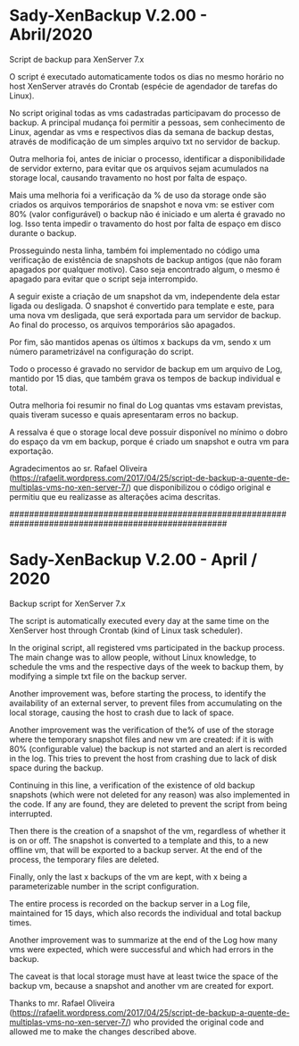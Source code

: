 # Sady-XenBackup V.2.00 - Abril/2020
Script de backup para XenServer 7.x 

O script é executado automaticamente todos os dias no mesmo horário no host XenServer através do Crontab (espécie de agendador de tarefas do Linux).

No script original todas as vms cadastradas participavam do processo de backup. A principal mudança foi permitir a pessoas, sem conhecimento de Linux, agendar as vms e respectivos dias da semana de backup destas, através de modificação de um simples arquivo txt no servidor de backup.

Outra melhoria foi, antes de iniciar o processo, identificar a disponibilidade de servidor externo, para evitar que os arquivos sejam acumulados na storage local, causando travamento no host por falta de
espaço.

Mais uma melhoria foi a verificação da % de uso da storage onde são criados os arquivos temporários de snapshot e nova vm: se estiver com 80% (valor configurável) o backup não é iniciado e um alerta é gravado no log. Isso tenta impedir o travamento do host por falta de espaço em disco durante o backup.

Prosseguindo nesta linha, também foi implementado no código uma verificação de existência de snapshots de backup antigos (que não foram apagados por qualquer motivo). Caso seja encontrado algum, o mesmo é apagado para evitar que o script seja interrompido.

A seguir existe a criação de um snapshot da vm, independente dela estar ligada ou desligada. O snapshot é convertido para template e este, para uma nova vm desligada, que será exportada para um servidor de backup. Ao final do processo, os arquivos temporários são apagados.

Por fim, são mantidos apenas os últimos x backups da vm, sendo x um número parametrizável na configuração do script.

Todo o processo é gravado no servidor de backup em um arquivo de Log, mantido por 15 dias, que também grava os tempos de backup individual e total.

Outra melhoria foi resumir no final do Log quantas vms estavam previstas, quais tiveram sucesso e quais apresentaram erros no backup.

A ressalva é que o storage local deve possuir disponível no mínimo o dobro do espaço da vm em backup, porque é criado um snapshot e outra vm para exportação. 

Agradecimentos ao sr. Rafael Oliveira (https://rafaelit.wordpress.com/2017/04/25/script-de-backup-a-quente-de-multiplas-vms-no-xen-server-7/) que disponibilizou o código original e permitiu que eu realizasse as alterações acima descritas.


####################################################################################################

# Sady-XenBackup V.2.00 - April / 2020
Backup script for XenServer 7.x

The script is automatically executed every day at the same time on the XenServer host through Crontab (kind of Linux task scheduler).

In the original script, all registered vms participated in the backup process. The main change was to allow people, without Linux knowledge, to schedule the vms and the respective days of the week to backup them, by modifying a simple txt file on the backup server.

Another improvement was, before starting the process, to identify the availability of an external server, to prevent files from accumulating on the local storage, causing the host to crash due to lack of
space.

Another improvement was the verification of the% of use of the storage where the temporary snapshot files and new vm are created: if it is with 80% (configurable value) the backup is not started and an alert is recorded in the log. This tries to prevent the host from crashing due to lack of disk space during the backup.

Continuing in this line, a verification of the existence of old backup snapshots (which were not deleted for any reason) was also implemented in the code. If any are found, they are deleted to prevent the script from being interrupted.

Then there is the creation of a snapshot of the vm, regardless of whether it is on or off. The snapshot is converted to a template and this, to a new offline vm, that will be exported to a backup server. At the end of the process, the temporary files are deleted.

Finally, only the last x backups of the vm are kept, with x being a parameterizable number in the script configuration.

The entire process is recorded on the backup server in a Log file, maintained for 15 days, which also records the individual and total backup times.

Another improvement was to summarize at the end of the Log how many vms were expected, which were successful and which had errors in the backup.

The caveat is that local storage must have at least twice the space of the backup vm, because a snapshot and another vm are created for export.

Thanks to mr. Rafael Oliveira (https://rafaelit.wordpress.com/2017/04/25/script-de-backup-a-quente-de-multiplas-vms-no-xen-server-7/) who provided the original code and allowed me to make the changes described above.
